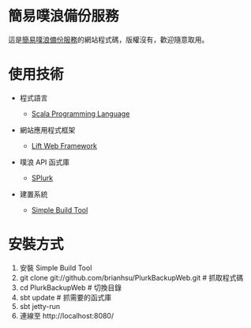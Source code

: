 簡易噗浪備份服務
================

這是[簡易噗浪備份服務][0]的網站程式碼，版權沒有，歡迎隨意取用。

[0]: http://plurkbackup.brianhsu.staxapps.net/

使用技術
========

 - 程式語言
   - [Scala Programming Language][1]

 - 網站應用程式框架
   - [Lift Web Framework][2]

 - 噗浪 API 函式庫
   - [SPlurk][3]

 - 建置系統
   - [Simple Build Tool][4]

[1]: http://www.scala-lang.org/
[2]: http://liftweb.net/
[3]: https://github.com/brianhsu/SPlurk
[4]: http://code.google.com/p/simple-build-tool/

安裝方式
========

 1. 安裝 Simple Build Tool
 2. git clone git://github.com/brianhsu/PlurkBackupWeb.git # 抓取程式碼
 3. cd PlurkBackupWeb # 切換目錄
 4. sbt update # 抓需要的函式庫
 5. sbt jetty-run
 6. 連線至 http://localhost:8080/
